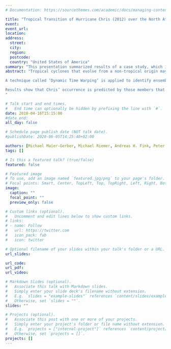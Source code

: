 ```yaml
---
# Documentation: https://sourcethemes.com/academic/docs/managing-content/

title: "Tropical Transition of Hurricane Chris (2012) over the North Atlantic Ocean: A Multi-Scale Investigation of Predictability"
event:
event_url:
location:
address:
  street:
  city:
  region:
  postcode:
  country: "United States of America"
summary: "This presentation summarized results of a case study, which indentified jumps in ensemble forecasts for tropical cyclogenesis, and elucidated the key (thermo-)dynamic predictability barriers."
abstract: "Tropical cyclones that evolve from a non-tropical origin may pose a special challenge for predictions, as they often emerge at the end of a multi-scale cascade of atmospheric processes. Climatological studies have shown that the “tropical transition” (TT) pathway plays a prominent role in cyclogenesis, in particular over the North Atlantic Ocean. Here we use operational European Centre for Medium-Range Weather Forecasts (ECMWF) ensemble predictions to investigate the TT of North-Atlantic Hurricane Chris (2012), which was affected by the precedent merging of two potential vorticity (PV) maxima finally resulting in the storm-inducing PV streamer. Strong upper-level Q-vector convergence and a sharp lower-level thickness gradient indicate strong baroclinic processes associated with the PV streamer, making Chris an ideal example of a strong TT case. The principal goal is to elucidate the dynamic and thermodynamic processes governing cyclogenesis and subsequent TT, and the associated predictability. Furthermore, this study examines whether abrupt changes in the mean and spread of storm-relative properties are related to the governing (thermo)dynamic processes.

A technique called ‘Dynamic Time Warping’ is applied to identify ensemble tracks that are similar to the analysis track. Beside small spatial displacements, this technique also permits small temporal shifts in the development. Such similar tracks are then used to calculate trajectories in cyclone phase space (CPS), providing insights into the cyclone’s thermal structure. A composite approach highlights the differences between the ensemble members that predicted the storm and those that did not. Further separating the developing storms into warm and cold terciles of the upper-level core, composites of environmental variables reveal under which scenario the storms actually undergo TT.

Results show that Chris’ occurrence is predicted by those members that also predict the merging of the two PV maxima, even at lead times of more than four days. The strongest increase in the number of similar tracks is found for the lead time when the model is able to accurately predict the cyclonic wrap-up of the PV streamer. The position of the storm relative to the PV streamer determines whether Chris follows the TT pathway. The transitioning storms are located inside a favorable pouch of high equivalent potential temperatures that result from the cyclonic wrap-up of the PV streamer. The tropical characteristics of the TT-storm cluster can be also inferred from the more symmetric, compact, and intense wind patterns. A systematic investigation of consecutive ensemble forecasts indicates that forecast improvements are linked to specific events, such as the PV merging or the first occurrence of the precursor cyclone in the initialization. Although the results from a single case study may not be generalized, the methods presented open a promising avenue to multi-scale predictablity studies of TTs in all tropical and subtropical oceans and seas.
"

# Talk start and end times.
#   End time can optionally be hidden by prefixing the line with `#`.
date: 2018-04-16T15:15:00
#date_end: 
all_day: false

# Schedule page publish date (NOT talk date).
#publishDate: 2020-06-05T14:25:40+02:00

authors: [Michael Maier-Gerber, Michael Riemer, Andreas H. Fink, Peter Knippertz, Enrico Di Muzio, Ron McTaggart-Cowan]
tags: []

# Is this a featured talk? (true/false)
featured: false

# Featured image
# To use, add an image named `featured.jpg/png` to your page's folder. 
# Focal points: Smart, Center, TopLeft, Top, TopRight, Left, Right, BottomLeft, Bottom, BottomRight.
image:
  caption: ""
  focal_point: ""
  preview_only: false

# Custom links (optional).
#   Uncomment and edit lines below to show custom links.
# links:
# - name: Follow
#   url: https://twitter.com
#   icon_pack: fab
#   icon: twitter

# Optional filename of your slides within your talk's folder or a URL.
url_slides:

url_code:
url_pdf:
url_video:

# Markdown Slides (optional).
#   Associate this talk with Markdown slides.
#   Simply enter your slide deck's filename without extension.
#   E.g. `slides = "example-slides"` references `content/slides/example-slides.md`.
#   Otherwise, set `slides = ""`.
slides: ""

# Projects (optional).
#   Associate this post with one or more of your projects.
#   Simply enter your project's folder or file name without extension.
#   E.g. `projects = ["internal-project"]` references `content/project/deep-learning/index.md`.
#   Otherwise, set `projects = []`.
projects: []
---
```

